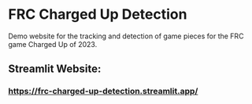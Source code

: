 # FRC Charged Up Detection
Demo website for the tracking and detection of game pieces for the FRC game Charged Up of 2023.

## Streamlit Website:
### https://frc-charged-up-detection.streamlit.app/

